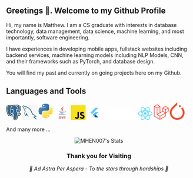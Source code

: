## Greetings 👋. Welcome to my Github Profile
Hi, my name is Matthew. I am a CS graduate with interests in database technology, data management, data science, machine learning, and most importantly, software engineering.

I have experiences in developing mobile apps, fullstack websites including backend services, machine learning models including NLP Models, CNN, and their frameworks such as PyTorch, and database design.

You will find my past and currently on going projects here on my Github.

## Languages and Tools
<img src="./assets/postgresql.png" width=40> <img src="./assets/mysql.jpg" width=40>
<img src="./assets/python.png" width=40>
<img src="./assets/java.svg" width=40>
<img src="./assets/javascript.png" width=40>
<img src="./assets/flutter.svg" width=40>
<img src="./assets/go.svg" width=90>
<img src="./assets/react.png" width=40>
<img src="./assets/laravel.png" width=40>
<img src="./assets/pytorch.png" width=40>

And many more ...
<div align="center">

![MHEN007's Stats](https://github-readme-stats.vercel.app/api?username=MHEN007&theme=vue-dark&show_icons=true&hide_border=true&count_private=true)

<h3>Thank you for Visiting</h3>

<i> 🌠 Ad Astra Per Aspera - To the stars through hardships  🌠</i>

</div>
